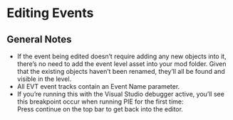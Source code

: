 # Editing Events
## General Notes
- If the event being edited doesn’t require adding any new objects into it, there’s no need to add the event level asset into your mod folder. Given that the existing objects haven’t been renamed, they’ll all be found and visible in the level.
- All EVT event tracks contain an Event Name parameter.
- If you’re running this with the Visual Studio debugger active, you’ll see this breakpoint occur when running PIE for the first time:\
Press continue on the top bar to get back into the editor.